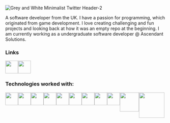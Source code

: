 
![Grey and White Minimalist Twitter Header-2](https://github.com/Kroplewski-M/Kroplewski-M/assets/52794168/e98ee9e8-670b-4149-bfc6-21a88140fc4c)


A software developer from the UK. I have a passion for programming, which originated from game development. I love creating challenging and fun projects and looking back at how it was an empty repo at the beginning. I am currently working as a undergraduate software developer @ Ascendant Solutions.

<h3>Links</h3>
<div style="display:flex">
<a href="https://www.mateusz-k.dev" target="_blank"><img src="https://cdn-icons-png.flaticon.com/512/5602/5602732.png" style="width:40px"></a>
 <a href="https://www.linkedin.com/in/mateusz-kroplewski-732239176/" target="_blank"><img src="https://cdn-icons-png.flaticon.com/512/174/174857.png" style="width:40px"></a>
</div>




<h3>Technologies worked with:</h3>
<div style="display:flex">
<img src="https://cdn.pixabay.com/photo/2017/08/05/11/16/logo-2582748_1280.png" style="width:40px ">
 <img src="https://cdn.pixabay.com/photo/2017/08/05/11/16/logo-2582747_1280.png" style="width:40px ">
 <img src="https://upload.wikimedia.org/wikipedia/commons/thumb/d/d5/Tailwind_CSS_Logo.svg/600px-Tailwind_CSS_Logo.svg.png?20211001194333" style="width:40px ">
<img src="https://upload.wikimedia.org/wikipedia/commons/thumb/a/a7/React-icon.svg/512px-React-icon.svg.png?20220125121207" style="width:40px ">
<img src="https://upload.wikimedia.org/wikipedia/commons/thumb/9/95/Vue.js_Logo_2.svg/2367px-Vue.js_Logo_2.svg.png" style="width:40px">
<img src="https://miro.medium.com/v2/resize:fit:1200/1*yUNfohs9jA6GCDmyCYJTvA@2x.png" style="width:40px">
<img src="https://upload.wikimedia.org/wikipedia/commons/thumb/4/4c/Typescript_logo_2020.svg/512px-Typescript_logo_2020.svg.png?20221110153201" style="width:40px"> 
<img src="https://avatars.githubusercontent.com/u/54469796?s=200&v=4" style="width:40px">

<img src="https://seeklogo.com/images/C/c-sharp-c-logo-02F17714BA-seeklogo.com.png" style="width:40px ">  
<img src="https://logowik.com/content/uploads/images/blazor1720789407.logowik.com.webp" style="width:60px ">  
<img src="https://logos-world.net/wp-content/uploads/2022/01/NET-Framework-Symbol.png" style="width:80px; ">  

 <div>

